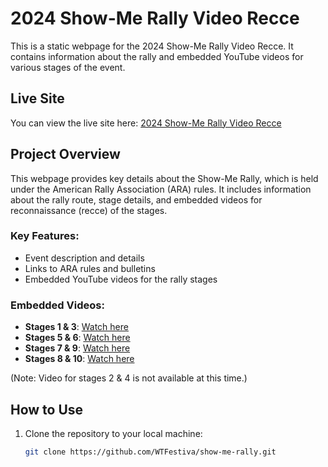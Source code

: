 # 2024 Show-Me Rally Video Recce

This is a static webpage for the 2024 Show-Me Rally Video Recce. It contains information about the rally and embedded YouTube videos for various stages of the event.

## Live Site

You can view the live site here: [2024 Show-Me Rally Video Recce](https://WTFestiva.github.io/show-me-rally/)

## Project Overview

This webpage provides key details about the Show-Me Rally, which is held under the American Rally Association (ARA) rules. It includes information about the rally route, stage details, and embedded videos for reconnaissance (recce) of the stages.

### Key Features:
- Event description and details
- Links to ARA rules and bulletins
- Embedded YouTube videos for the rally stages

### Embedded Videos:
- **Stages 1 & 3**: [Watch here](https://www.youtube.com/watch?v=JuJvP4ODKg4)
- **Stages 5 & 6**: [Watch here](https://www.youtube.com/watch?v=JuBEjC1OsJI)
- **Stages 7 & 9**: [Watch here](https://www.youtube.com/watch?v=GeyKFiQNQo4)
- **Stages 8 & 10**: [Watch here](https://www.youtube.com/watch?v=vZf4eF-1Lik)

(Note: Video for stages 2 & 4 is not available at this time.)

## How to Use

1. Clone the repository to your local machine:
   ```bash
   git clone https://github.com/WTFestiva/show-me-rally.git
